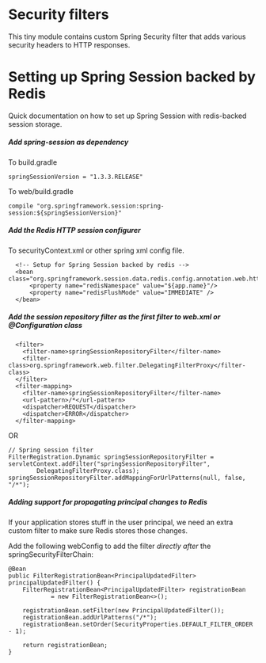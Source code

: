 # Security filters

This tiny module contains custom Spring Security filter that adds various security headers to HTTP responses.

# Setting up Spring Session backed by Redis
Quick documentation on how to set up Spring Session with redis-backed session storage.

##### Add spring-session as dependency

To build.gradle

    springSessionVersion = "1.3.3.RELEASE"

To web/build.gradle

    compile "org.springframework.session:spring-session:${springSessionVersion}"
    
##### Add the Redis HTTP session configurer

To securityContext.xml or other spring xml config file. 

      <!-- Setup for Spring Session backed by redis -->
      <bean class="org.springframework.session.data.redis.config.annotation.web.http.RedisHttpSessionConfiguration">
          <property name="redisNamespace" value="${app.name}"/>
          <property name="redisFlushMode" value="IMMEDIATE" />
      </bean>

##### Add the session repository filter as the first filter to web.xml or @Configuration class

      <filter>
        <filter-name>springSessionRepositoryFilter</filter-name>
        <filter-class>org.springframework.web.filter.DelegatingFilterProxy</filter-class>
      </filter>
      <filter-mapping>
        <filter-name>springSessionRepositoryFilter</filter-name>
        <url-pattern>/*</url-pattern>
        <dispatcher>REQUEST</dispatcher>
        <dispatcher>ERROR</dispatcher>
      </filter-mapping>


OR

    // Spring session filter
    FilterRegistration.Dynamic springSessionRepositoryFilter = servletContext.addFilter("springSessionRepositoryFilter",
            DelegatingFilterProxy.class);
    springSessionRepositoryFilter.addMappingForUrlPatterns(null, false, "/*");

##### Adding support for propagating principal changes to Redis

If your application stores stuff in the user principal, we need an extra custom filter to make sure Redis stores those changes.

Add the following webConfig to add the filter  _directly after_ the springSecurityFilterChain:

    @Bean
    public FilterRegistrationBean<PrincipalUpdatedFilter> principalUpdatedFilter() {
        FilterRegistrationBean<PrincipalUpdatedFilter> registrationBean
                = new FilterRegistrationBean<>();

        registrationBean.setFilter(new PrincipalUpdatedFilter());
        registrationBean.addUrlPatterns("/*");
        registrationBean.setOrder(SecurityProperties.DEFAULT_FILTER_ORDER - 1);

        return registrationBean;
    }
    
